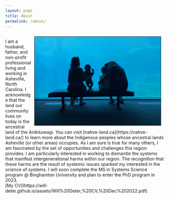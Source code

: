 ```yaml
---
layout: page
title: About
permalink: /about/
---
```



<img src="/assets/family.jpg" width="400" height="auto" border="1px solid #000" align="right" hspace="10" vspace="10">
<br>
I am a husband, father, and non-profit professional living and working in Asheville, North Carolina.  I acknowledge that the land our community lives on today is the ancestral land of the Anikituwagi. You can visit [native-land.ca](https://native-land.ca/) to learn more about the Indigenous peoples whose ancestral lands Asheville (or other areas) occupies.
As I am sure is true for many others, I am fascinated by the set of opportunities and challenges this region provides. I am particularly interested in working to dismantle the systems that manifest intergenerational harms within our region. The recognition that these harms are the result of systemic issues sparked my interested in the science of systems.  
I will soon complete the MS in Systems Science program @ Binghamton University and plan to enter the PhD program in 2023.


<br>
[My CV](https://will-deter.github.io/assets/Will%20Deter,%20CV,%20Dec%202022.pdf)